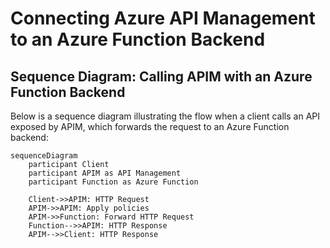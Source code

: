# Connecting Azure API Management to an Azure Function Backend

## Sequence Diagram: Calling APIM with an Azure Function Backend

Below is a sequence diagram illustrating the flow when a client calls an API exposed by APIM, which forwards the request to an Azure Function backend:

```mermaid
sequenceDiagram
    participant Client
    participant APIM as API Management
    participant Function as Azure Function

    Client->>APIM: HTTP Request
    APIM->>APIM: Apply policies
    APIM->>Function: Forward HTTP Request
    Function-->>APIM: HTTP Response
    APIM-->>Client: HTTP Response
```
